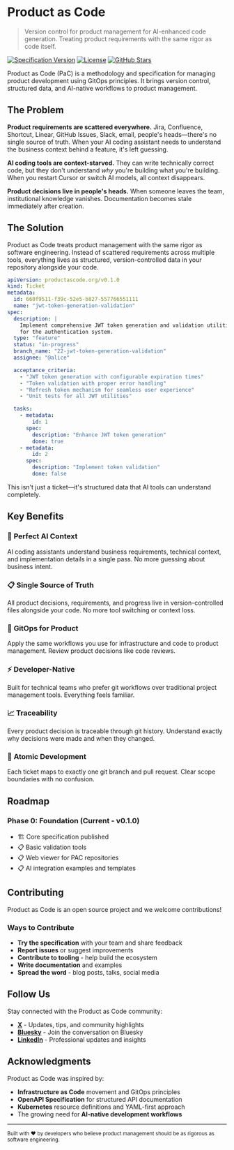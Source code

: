 # Product as Code

> Version control for product management for AI-enhanced code generation. Treating product requirements with the same rigor as code itself.

[![Specification Version](https://img.shields.io/badge/spec-v0.0.1-blue.svg)](https://productascode.org/spec)
[![License](https://img.shields.io/badge/license-Apache%202.0-green.svg)](LICENSE)
[![GitHub Stars](https://img.shields.io/github/stars/productascode/spec?style=social)](https://github.com/productascode/pac-specification/stargazers)

Product as Code (PaC) is a methodology and specification for managing product development using GitOps principles. It brings version control, structured data, and AI-native workflows to product management.

## The Problem

**Product requirements are scattered everywhere.** Jira, Confluence, Shortcut, Linear, GitHub Issues, Slack, email, people's heads—there's no single source of truth. When your AI coding assistant needs to understand the business context behind a feature, it's left guessing.

**AI coding tools are context-starved.** They can write technically correct code, but they don't understand *why* you're building what you're building. When you restart Cursor or switch AI models, all context disappears.

**Product decisions live in people's heads.** When someone leaves the team, institutional knowledge vanishes. Documentation becomes stale immediately after creation.

## The Solution

Product as Code treats product management with the same rigor as software engineering. Instead of scattered requirements across multiple tools, everything lives as structured, version-controlled data in your repository alongside your code.

```yaml
apiVersion: productascode.org/v0.1.0
kind: Ticket
metadata:
  id: 660f9511-f39c-52e5-b827-557766551111
  name: "jwt-token-generation-validation"
spec:
  description: |
    Implement comprehensive JWT token generation and validation utilities
    for the authentication system.
  type: "feature"
  status: "in-progress"
  branch_name: "22-jwt-token-generation-validation"
  assignee: "@alice"

  acceptance_criteria:
    - "JWT token generation with configurable expiration times"
    - "Token validation with proper error handling"
    - "Refresh token mechanism for seamless user experience"
    - "Unit tests for all JWT utilities"

  tasks:
    - metadata:
        id: 1
      spec:
        description: "Enhance JWT token generation"
        done: true
    - metadata:
        id: 2
      spec:
        description: "Implement token validation"
        done: false
```

This isn't just a ticket—it's structured data that AI tools can understand completely.

## Key Benefits

### 🤖 **Perfect AI Context**
AI coding assistants understand business requirements, technical context, and implementation details in a single pass. No more guessing about business intent.

### 📋 **Single Source of Truth**
All product decisions, requirements, and progress live in version-controlled files alongside your code. No more tool switching or context loss.

### 🔄 **GitOps for Product**
Apply the same workflows you use for infrastructure and code to product management. Review product decisions like code reviews.

### ⚡ **Developer-Native**
Built for technical teams who prefer git workflows over traditional project management tools. Everything feels familiar.

### 📈 **Traceability**
Every product decision is traceable through git history. Understand exactly why decisions were made and when they changed.

### 🎯 **Atomic Development**
Each ticket maps to exactly one git branch and pull request. Clear scope boundaries with no confusion.


## Roadmap

### Phase 0: Foundation (Current - v0.1.0)
- 🏗️ Core specification published
- 📋 Basic validation tools
- 📋 Web viewer for PAC repositories
- 📋 AI integration examples and templates


## Contributing

Product as Code is an open source project and we welcome contributions!

### Ways to Contribute

- **Try the specification** with your team and share feedback
- **Report issues** or suggest improvements
- **Contribute to tooling** - help build the ecosystem
- **Write documentation** and examples
- **Spread the word** - blog posts, talks, social media

## Follow Us

Stay connected with the Product as Code community:

- **[X](https://x.com/productascode)** - Updates, tips, and community highlights
- **[Bluesky](https://bsky.app/profile/productascode.org)** - Join the conversation on Bluesky
- **[LinkedIn](https://linkedin.com/company/productascode)** - Professional updates and insights

## Acknowledgments

Product as Code was inspired by:

- **Infrastructure as Code** movement and GitOps principles
- **OpenAPI Specification** for structured API documentation
- **Kubernetes** resource definitions and YAML-first approach
- The growing need for **AI-native development workflows**


---
<sub>Built with ❤️ by developers who believe product management should be as rigorous as software engineering.</sub>
